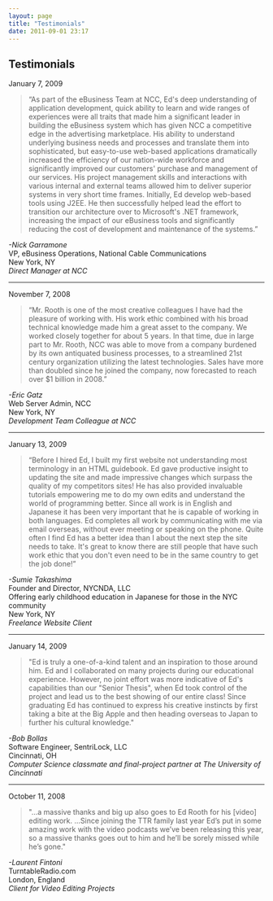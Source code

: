 ```yaml
---
layout: page
title: "Testimonials"
date: 2011-09-01 23:17
---
```



## Testimonials ##

January 7, 2009

> &ldquo;As part of the eBusiness Team at NCC, Ed's deep understanding of application development, quick ability to learn and wide ranges of experiences were all traits that made him a significant leader in building the eBusiness system which has given NCC a competitive edge in the advertising marketplace.
> His ability to understand underlying business needs and processes and translate them into sophisticated, but easy-to-use web-based applications dramatically increased the efficiency of our nation-wide workforce and significantly improved our customers' purchase and management of our services. His project management skills and interactions with various internal and external teams allowed him to deliver superior systems in very short time frames.
> Initially, Ed develop web-based tools using J2EE. He then successfully helped lead the effort to transition our architecture over to Microsoft's .NET framework, increasing the impact of our eBusiness tools and significantly reducing the cost of development and maintenance of the systems.&rdquo;

*-Nick Garramone*  
VP, eBusiness Operations, National Cable Communications  
New York, NY  
_Direct Manager at NCC_

***

November 7, 2008

> &ldquo;Mr. Rooth is one of the most creative colleagues I have had the pleasure of working with. His work ethic combined with his broad technical knowledge made him a great asset to the company.
> We worked closely together for about 5 years. In that time, due in large part to Mr. Rooth, NCC was able to move from a company burdened by its own antiquated business processes, to a streamlined 21st century organization utilizing the latest technologies. Sales have more than doubled since he joined the company, now forecasted to reach over $1 billion in 2008.&rdquo;

*-Eric Gatz*  
Web Server Admin, NCC  
New York, NY   
_Development Team Colleague at NCC_

***

January 13, 2009

> &ldquo;Before I hired Ed, I built my first website not understanding most terminology in an HTML guidebook. Ed gave productive insight to updating the site and made impressive changes which surpass the quality of my competitors sites! He has also provided invaluable tutorials empowering me to do my own edits and understand the world of programming better. Since all work is in English and Japanese it has been very important that he is capable of working in both languages.
> Ed completes all work by communicating with me via email overseas, without ever meeting or speaking on the phone. Quite often I find Ed has a better idea than I about the next step the site needs to take. It's great to know there are still people that have such work ethic that you don't even need to be in the same country to get the job done!&rdquo;

*-Sumie Takashima*   
Founder and Director, NYCNDA, LLC  
Offering early childhood education in Japanese for those in the NYC community  
New York, NY  
_Freelance Website Client_

***

January 14, 2009

> "Ed is truly a one-of-a-kind talent and an inspiration to those around him. Ed and I collaborated on many projects during our educational experience. However, no joint effort was more indicative of Ed's capabilities than our "Senior Thesis", when Ed took control of the project and lead us to the best showing of our entire class!
> Since graduating Ed has continued to express his creative instincts by first taking a bite at the Big Apple and then heading overseas to Japan to further his cultural knowledge."&nbsp;

*-Bob Bollas*  
Software Engineer, SentriLock, LLC  
Cincinnati, OH  
_Computer Science classmate and final-project partner at The University of Cincinnati_

***

October 11, 2008

> "...a massive thanks and big up also goes to Ed Rooth for his [video] editing work. ...Since joining the TTR family last year Ed&rsquo;s put in some amazing work with the video podcasts we&rsquo;ve been releasing this year, so a massive thanks goes out to him and he&rsquo;ll be sorely missed while he&rsquo;s gone."

*-Laurent Fintoni*  
TurntableRadio.com  
London, England  
_Client for Video Editing Projects_




